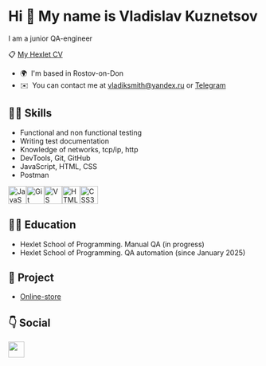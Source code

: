 Hi 👋 My name is Vladislav Kuznetsov
====================================

I am a junior QA-engineer


📋 [My Hexlet CV](http://cv.hexlet.io/ru/resumes/10260)

*   🌍  I'm based in Rostov-on-Don
*   ✉️  You can contact me at [vladiksmith@yandex.ru](mailto:vladiksmith@yandex.ru) or [Telegram](https://t.me/VladikSmith)

  
  
  
  👨‍💻 **Skills**
  -----------
* Functional and non functional testing
* Writing test documentation
* Knowledge of networks, tcp/ip, http
* DevTools, Git, GitHub
* JavaScript, HTML, CSS
* Postman

<p align="left">
<a href="https://developer.mozilla.org/en-US/docs/Web/JavaScript" target="_blank" rel="noreferrer"><img src="https://raw.githubusercontent.com/danielcranney/readme-generator/main/public/icons/skills/javascript-colored.svg" width="36" height="36" alt="JavaScript" /></a><a href="https://git-scm.com/" target="_blank" rel="noreferrer"><img src="https://raw.githubusercontent.com/danielcranney/readme-generator/main/public/icons/skills/git-colored.svg" width="36" height="36" alt="Git" /></a><a href="https://code.visualstudio.com/" target="_blank" rel="noreferrer"><img src="https://raw.githubusercontent.com/danielcranney/readme-generator/main/public/icons/skills/visualstudiocode.svg" width="36" height="36" alt="VS Code" /></a><a href="https://developer.mozilla.org/en-US/docs/Glossary/HTML5" target="_blank" rel="noreferrer"><img src="https://raw.githubusercontent.com/danielcranney/readme-generator/main/public/icons/skills/html5-colored.svg" width="36" height="36" alt="HTML5" /></a><a href="https://www.w3.org/TR/CSS/#css" target="_blank" rel="noreferrer"><img src="https://raw.githubusercontent.com/danielcranney/readme-generator/main/public/icons/skills/css3-colored.svg" width="36" height="36" alt="CSS3" /></a>
                    </p>

👨‍🎓 **Education**
-----------
* Hexlet School of Programming. Manual QA (in progress)
* Hexlet School of Programming. QA automation (since January 2025)


 
💼 **Project**
 -----------
* [Online-store](https://github.com/VladikSmith/Online-store)


 👇 **Social**
-----------
<p align="left"> <a href="https://www.github.com/VladikSmith" target="_blank" rel="noreferrer"> <picture> <source media="(prefers-color-scheme: dark)" srcset="https://raw.githubusercontent.com/danielcranney/readme-generator/main/public/icons/socials/github-dark.svg" /> <source media="(prefers-color-scheme: light)" srcset="https://raw.githubusercontent.com/danielcranney/readme-generator/main/public/icons/socials/github.svg" /> <img src="https://raw.githubusercontent.com/danielcranney/readme-generator/main/public/icons/socials/github.svg" width="32" height="32" /> </picture> </a></p>
